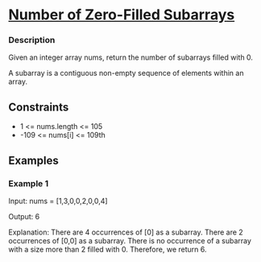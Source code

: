 # [Number of Zero-Filled Subarrays](https://leetcode.com/problems/number-of-zero-filled-subarrays/)

### Description

Given an integer array nums, return the number of subarrays filled with 0.

A subarray is a contiguous non-empty sequence of elements within an array.


## Constraints

- 1 <= nums.length <= 105
- -109 <= nums[i] <= 109th
  
## Examples

### Example 1
Input: nums = [1,3,0,0,2,0,0,4]

Output: 6

Explanation: 
There are 4 occurrences of [0] as a subarray.
There are 2 occurrences of [0,0] as a subarray.
There is no occurrence of a subarray with a size more than 2 filled with 0. Therefore, we return 6.
